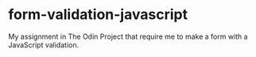 # form-validation-javascript
My assignment in The Odin Project that require me to make a form with a JavaScript validation.
